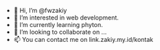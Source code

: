 - 👋 Hi, I’m @fwzakiy
- 👀 I’m interested in web development.
- 🌱 I’m currently learning phyton.
- 💞️ I’m looking to collaborate on ...
- 📫 You can contact me on link.zakiy.my.id/kontak

<!---
fwzakiy/fwzakiy is a ✨ special ✨ repository because its `README.md` (this file) appears on your GitHub profile.
You can click the Preview link to take a look at your changes.
--->
